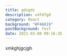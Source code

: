 ```yaml
---
title: gdzgdz
description: vdfdfgd
category: React
background: "#F46819"
postBackground: fesf
date: 2021-03-08 09:16:35
---
```

xmkghjgcjgh
